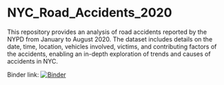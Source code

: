 # NYC_Road_Accidents_2020
This repository provides an analysis of road accidents reported by the NYPD from January to August 2020. The dataset includes details on the date, time, location, vehicles involved, victims, and contributing factors of the accidents, enabling an in-depth exploration of trends and causes of accidents in NYC.


Binder link: [![Binder](https://mybinder.org/badge_logo.svg)](https://mybinder.org/v2/gh/melaniednt/NYC_Road_Accidents_2020/HEAD)
